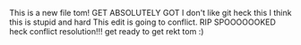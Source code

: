This is a new file tom!
GET ABSOLUTELY GOT
I don't like git heck this
I think this is stupid and hard
This edit is going to conflict.
RIP
SPOOOOOOKED
heck conflict resolution!!!
get ready to get rekt tom :)
